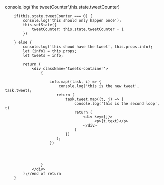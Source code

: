   console.log('the tweetCounter',this.state.tweetCounter)

        if(this.state.tweetCounter === 0) {
            console.log('this should only happen once');
            this.setState({
                tweetCounter: this.state.tweetCounter + 1
            })

        } else {
            console.log('this shoud have the tweet', this.props.info);
            let {info} = this.props;
            let tweets = info;
            
            return (
                <div className='tweets-container'>
                    {
                        
                        info.map((task, i) => {
                            console.log('this is the new tweet', task.tweet);
                           return (
                               task.tweet.map((t, j) => {
                                   console.log('this is the second loop', t)
                                   return (
                                       <div key={j}>
                                            <p>{t.text}</p>
                                       </div>
                                   )
                               })
                           );
                        })



                        
                    }
                </div>
            );//end of return
        }